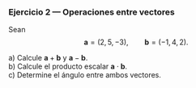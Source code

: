 ### Ejercicio 2 — Operaciones entre vectores

Sean $$\mathbf{a}=(2,5,-3),\qquad \mathbf{b}=(-1,4,2).$$

a) Calcule $\mathbf{a}+\mathbf{b}$ y $\mathbf{a}-\mathbf{b}$.  
b) Calcule el producto escalar $\mathbf{a}\cdot\mathbf{b}$.  
c) Determine el ángulo entre ambos vectores.